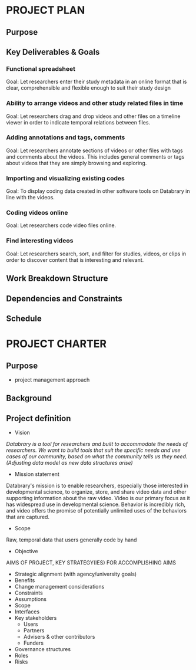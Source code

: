 # PROJECT PLAN

## Purpose

## Key Deliverables & Goals

### Functional spreadsheet

Goal: Let researchers enter their study metadata in an online format that is clear, comprehensible and flexible enough to suit their study design

### Ability to arrange videos and other study related files in time

Goal: Let researchers drag and drop videos and other files on a timeline viewer in order to indicate temporal relations between files. 

### Adding annotations and tags, comments 

Goal: Let researchers annotate sections of videos or other files with tags and comments about the videos. This includes general comments or tags about videos that they are simply browsing and exploring. 

### Importing and visualizing existing codes

Goal: To display coding data created in other software tools on Databrary in line with the videos.

### Coding videos online

Goal: Let researchers code video files online. 

### Find interesting videos 

Goal: Let researchers search, sort, and filter for studies, videos, or clips in order to discover content that is interesting and relevant. 

## Work Breakdown Structure

## Dependencies and Constraints

## Schedule 

<!--high level project schedule-->


# PROJECT CHARTER

## Purpose 

<!--(of charter)-->

- project management approach

## Background

<!--general description, including key goals & deliverables-->

## Project definition

- Vision

*Databrary is a tool for researchers and  built to accommodate the needs of researchers. We want to build tools that suit the specific needs and use cases of our community, based on what the community tells us they need. (Adjusting data model as new data structures arise)*


- Mission statement

Databrary's mission is to enable researchers, especially those interested in developmental science, to organize, store, and share video data and other supporting information about the raw video. Video is our primary focus as it has widespread use in developmental science. Behavior is incredibly rich, and video offers the promise of potentially unlimited uses of the behaviors that are captured. 

- Scope

Raw, temporal data that users generally code by hand

- Objective

AIMS OF PROJECT, KEY STRATEGY(IES) FOR ACCOMPLISHING AIMS

- Strategic alignment (with agency/university goals)
- Benefits
- Change management considerations
- Constraints
- Assumptions
- Scope 
- Interfaces
- Key stakeholders
	- Users
	- Partners
	- Advisers & other contributors
	- Funders
- Governance structures
- Roles
- Risks
